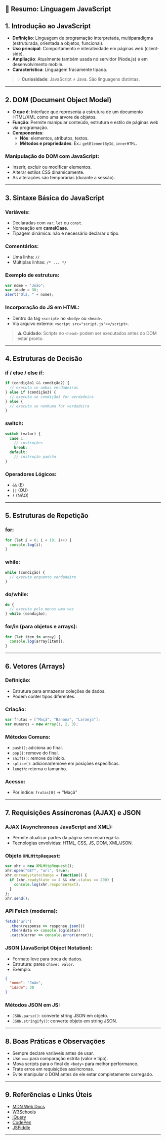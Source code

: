 ## 📘 Resumo: Linguagem JavaScript

## 1. Introdução ao JavaScript

- **Definição**: Linguagem de programação interpretada, multiparadigma (estruturada, orientada a objetos, funcional).
- **Uso principal**: Comportamento e interatividade em páginas web (client-side).
- **Ampliação**: Atualmente também usada no servidor (Node.js) e em desenvolvimento mobile.
- **Característica**: Linguagem fracamente tipada.

> 💡 **Curiosidade**: JavaScript ≠ Java. São linguagens distintas.

---

## 2. DOM (Document Object Model)

- **O que é**: Interface que representa a estrutura de um documento HTML/XML como uma árvore de objetos.
- **Função**: Permite manipular conteúdo, estrutura e estilo de páginas web via programação.
- **Componentes**:
  - **Nós**: elementos, atributos, textos.
  - **Métodos e propriedades**: Ex.: `getElementById`, `innerHTML`.

### Manipulação do DOM com JavaScript:
- Inserir, excluir ou modificar elementos.
- Alterar estilos CSS dinamicamente.
- As alterações são temporárias (durante a sessão).

---

## 3. Sintaxe Básica do JavaScript

### Variáveis:
- Declaradas com `var`, `let` ou `const`.
- Nomeação em **camelCase**.
- Tipagem dinâmica: não é necessário declarar o tipo.

### Comentários:
- Uma linha: `//`
- Múltiplas linhas: `/* ... */`

### Exemplo de estrutura:
```js
var nome = "João";
var idade = 30;
alert("Olá, " + nome);
```

### Incorporação do JS em HTML:
- Dentro da tag `<script>` no `<body>` ou `<head>`.
- Via arquivo externo: `<script src="script.js"></script>`.

> ⚠️ **Cuidado**: Scripts no `<head>` podem ser executados antes do DOM estar pronto.

---

## 4. Estruturas de Decisão

### if / else / else if:
```js
if (condição1 && condição2) {
  // executa se ambas verdadeiras
} else if (condição3) {
  // executa se condição3 for verdadeira
} else {
  // executa se nenhuma for verdadeira
}
```

### switch:
```js
switch (valor) {
  case 1:
    // instruções
    break;
  default:
    // instrução padrão
}
```

### Operadores Lógicos:
- `&&` (E)
- `||` (OU)
- `!` (NÃO)

---

## 5. Estruturas de Repetição

### for:
```js
for (let i = 0; i < 10; i++) {
  console.log(i);
}
```

### while:
```js
while (condição) {
  // executa enquanto verdadeiro
}
```

### do/while:
```js
do {
  // executa pelo menos uma vez
} while (condição);
```

### for/in (para objetos e arrays):
```js
for (let item in array) {
  console.log(array[item]);
}
```

---

## 6. Vetores (Arrays)

### Definição:
- Estrutura para armazenar coleções de dados.
- Podem conter tipos diferentes.

### Criação:
```js
var frutas = ["Maçã", "Banana", "Laranja"];
var numeros = new Array(1, 2, 3);
```

### Métodos Comuns:
- `push()`: adiciona ao final.
- `pop()`: remove do final.
- `shift()`: remove do início.
- `splice()`: adiciona/remove em posições específicas.
- `length`: retorna o tamanho.

### Acesso:
- Por índice: `frutas[0]` → "Maçã"

---

## 7. Requisições Assíncronas (AJAX) e JSON

### AJAX (Asynchronous JavaScript and XML):
- Permite atualizar partes da página sem recarregá-la.
- Tecnologias envolvidas: HTML, CSS, JS, DOM, XML/JSON.

### Objeto `XMLHttpRequest`:
```js
var xhr = new XMLHttpRequest();
xhr.open("GET", "url", true);
xhr.onreadystatechange = function() {
  if (xhr.readyState == 4 && xhr.status == 200) {
    console.log(xhr.responseText);
  }
};
xhr.send();
```

### API Fetch (moderna):
```js
fetch("url")
  .then(response => response.json())
  .then(data => console.log(data))
  .catch(error => console.error(error));
```

### JSON (JavaScript Object Notation):
- Formato leve para troca de dados.
- Estrutura: pares `chave: valor`.
- Exemplo:
```json
{
  "nome": "João",
  "idade": 30
}
```

### Métodos JSON em JS:
- `JSON.parse()`: converte string JSON em objeto.
- `JSON.stringify()`: converte objeto em string JSON.

---

## 8. Boas Práticas e Observações

- Sempre declare variáveis antes de usar.
- Use `===` para comparação estrita (valor e tipo).
- Mova scripts para o final do `<body>` para melhor performance.
- Trate erros em requisições assíncronas.
- Evite manipular o DOM antes de ele estar completamente carregado.

---

## 9. Referências e Links Úteis

- [MDN Web Docs](https://developer.mozilla.org)
- [W3Schools](https://www.w3schools.com)
- [jQuery](https://jquery.com)
- [CodePen](https://codepen.io)
- [JSFiddle](https://jsfiddle.net)

---
